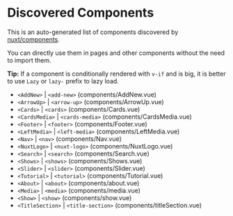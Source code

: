 # Discovered Components

This is an auto-generated list of components discovered by [nuxt/components](https://github.com/nuxt/components).

You can directly use them in pages and other components without the need to import them.

**Tip:** If a component is conditionally rendered with `v-if` and is big, it is better to use `Lazy` or `lazy-` prefix to lazy load.

- `<AddNew>` | `<add-new>` (components/AddNew.vue)
- `<ArrowUp>` | `<arrow-up>` (components/ArrowUp.vue)
- `<Cards>` | `<cards>` (components/Cards.vue)
- `<CardsMedia>` | `<cards-media>` (components/CardsMedia.vue)
- `<Footer>` | `<footer>` (components/Footer.vue)
- `<LeftMedia>` | `<left-media>` (components/LeftMedia.vue)
- `<Nav>` | `<nav>` (components/Nav.vue)
- `<NuxtLogo>` | `<nuxt-logo>` (components/NuxtLogo.vue)
- `<Search>` | `<search>` (components/Search.vue)
- `<Shows>` | `<shows>` (components/Shows.vue)
- `<Slider>` | `<slider>` (components/Slider.vue)
- `<Tutorial>` | `<tutorial>` (components/Tutorial.vue)
- `<About>` | `<about>` (components/about.vue)
- `<Media>` | `<media>` (components/media.vue)
- `<Show>` | `<show>` (components/show.vue)
- `<TitleSection>` | `<title-section>` (components/titleSection.vue)
